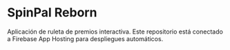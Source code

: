 # SpinPal Reborn

Aplicación de ruleta de premios interactiva. Este repositorio está conectado a Firebase App Hosting para despliegues automáticos.
